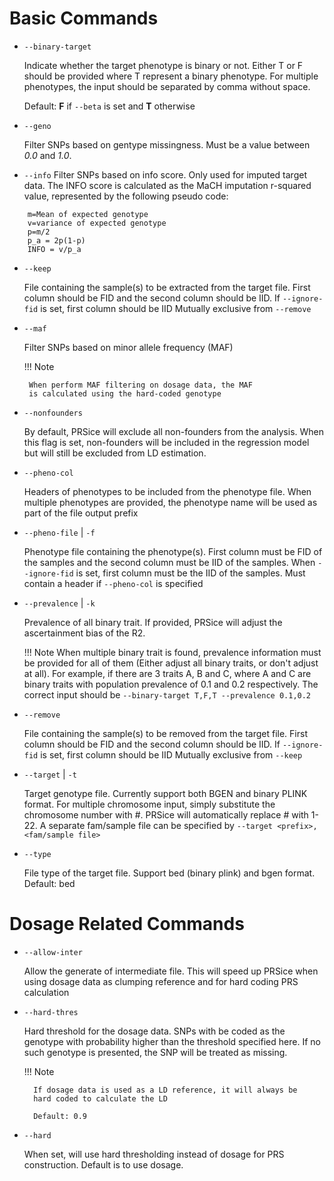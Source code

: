 # Basic Commands
- `--binary-target`

    Indicate whether the target phenotype is binary or not.
    Either T or F should be provided where T represent a binary phenotype.
    For multiple phenotypes, the input should be separated by comma without space.

    Default: **F** if `--beta` is set and **T** otherwise

- `--geno`

    Filter SNPs based on gentype missingness. Must be a value
    between *0.0* and *1.0*.

- `--info`
    Filter SNPs based on info score. Only used for imputed target data.
    The INFO score is calculated as the MaCH imputation r-squared value, 
    represented by the following pseudo code:
```
    m=Mean of expected genotype
    v=variance of expected genotype
    p=m/2
    p_a = 2p(1-p)
    INFO = v/p_a
```

- `--keep`

    File containing the sample(s) to be extracted from
    the target file. First column should be FID and
    the second column should be IID. If `--ignore-fid` is
    set, first column should be IID
    Mutually exclusive from `--remove`

 - `--maf`

    Filter SNPs based on minor allele frequency (MAF)

    !!! Note

        When perform MAF filtering on dosage data, the MAF 
        is calculated using the hard-coded genotype

- `--nonfounders`

    By default, PRSice will exclude all non-founders from the analysis.
    When this flag is set, non-founders will be included in the
    regression model but will still be excluded from LD estimation.

- `--pheno-col`

    Headers of phenotypes to be included from the phenotype file.
    When multiple phenotypes are provided, the phenotype name will be
    used as part of the file output prefix

- `--pheno-file` | `-f`

    Phenotype file containing the phenotype(s).
    First column must be FID of the samples and
    the second column must be IID of the samples.
    When `--ignore-fid` is set, first column must
    be the IID of the samples. Must contain a
    header if `--pheno-col` is specified


- `--prevalence` | `-k`

    Prevalence of all binary trait.
    If provided, PRSice will adjust the ascertainment bias of the R2.

    !!! Note
        When multiple binary trait is found,
        prevalence information must be provided for
        all of them (Either adjust all binary traits,
        or don't adjust at all).
        For example, if there are 3 traits A, B and C,
         where A and C are binary traits with population
         prevalence of 0.1 and 0.2 respectively. The correct input should be
         `--binary-target T,F,T --prevalence 0.1,0.2`

- `--remove`

    File containing the sample(s) to be removed from
    the target file. First column should be FID and
    the second column should be IID. If `--ignore-fid` is
    set, first column should be IID
    Mutually exclusive from `--keep`

- `--target` | `-t`

    Target genotype file. Currently support
    both BGEN and binary PLINK format. For
    multiple chromosome input, simply substitute
    the chromosome number with #.
    PRSice will automatically replace # with 1-22.
    A separate fam/sample file can be specified by
    `--target <prefix>,<fam/sample file>`


- `--type`

    File type of the target file. Support bed (binary plink) and bgen format. Default: bed

# Dosage Related Commands
- `--allow-inter`

    Allow the generate of intermediate file. This will
    speed up PRSice when using dosage data as clumping
    reference and for hard coding PRS calculation

- `--hard-thres`

    Hard threshold for the dosage data. SNPs with be coded as
    the genotype with probability higher than the threshold
    specified here. If no such genotype is presented, the
    SNP will be treated as missing.

    !!! Note

        If dosage data is used as a LD reference, it will always be
        hard coded to calculate the LD

        Default: 0.9

- `--hard`

    When set, will use hard thresholding instead of dosage for PRS construction.
    Default is to use dosage.
